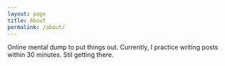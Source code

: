 ```yaml
---
layout: page
title: About
permalink: /about/
---
```


Online mental dump to put things out. Currently, I practice writing posts within 30 minutes. Stil getting there.
